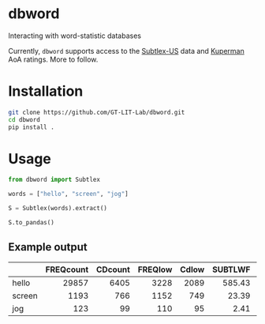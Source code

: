 # dbword
Interacting with word-statistic databases

Currently, `dbword` supports access to the [Subtlex-US](https://www.ugent.be/pp/experimentele-psychologie/en/research/documents/subtlexus) data and [Kuperman](https://link.springer.com/article/10.3758/s13428-012-0210-4#Sec4) AoA ratings. More to follow. 

# Installation

```bash
git clone https://github.com/GT-LIT-Lab/dbword.git
cd dbword
pip install .
```

# Usage

```python
from dbword import Subtlex

words = ["hello", "screen", "jog"]

S = Subtlex(words).extract()

S.to_pandas()
```
## Example output
|        |   FREQcount |   CDcount |   FREQlow |   Cdlow |   SUBTLWF |   Lg10WF |   SUBTLCD |   Lg10CD |
|:-------|------------:|----------:|----------:|--------:|----------:|---------:|----------:|---------:|
| hello  |       29857 |      6405 |      3228 |    2089 |    585.43 |   4.4751 |     76.36 |   3.8066 |
| screen |        1193 |       766 |      1152 |     749 |     23.39 |   3.077  |      9.13 |   2.8848 |
| jog    |         123 |        99 |       110 |      95 |      2.41 |   2.0934 |      1.18 |   2      |
